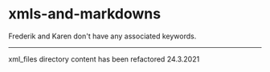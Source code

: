 # xmls-and-markdowns
Frederik and Karen don't have any associated keywords. 

----

xml_files directory content has been refactored 24.3.2021

